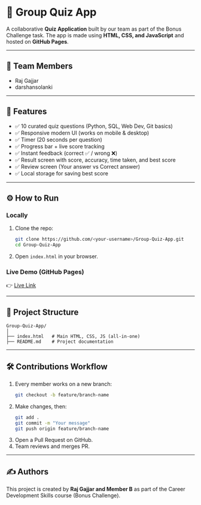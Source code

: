 # 🧠 Group Quiz App

A collaborative **Quiz Application** built by our team as part of the Bonus Challenge task. The app is made using **HTML, CSS, and JavaScript** and hosted on **GitHub Pages**.

---

## 👥 Team Members
- Raj Gajjar
- darshansolanki

---

## 🚀 Features
- ✅ 10 curated quiz questions (Python, SQL, Web Dev, Git basics)
- ✅ Responsive modern UI (works on mobile & desktop)
- ✅ Timer (20 seconds per question)
- ✅ Progress bar + live score tracking
- ✅ Instant feedback (correct ✅ / wrong ❌)
- ✅ Result screen with score, accuracy, time taken, and best score
- ✅ Review screen (Your answer vs Correct answer)
- ✅ Local storage for saving best score

---

## ⚙️ How to Run

### Locally
1. Clone the repo:
   ```bash
   git clone https://github.com/<your-username>/Group-Quiz-App.git
   cd Group-Quiz-App
   ```
2. Open `index.html` in your browser.

### Live Demo (GitHub Pages)
👉 [Live Link](http://github.com/RajGajjar2911/quize-app/)

---

## 📂 Project Structure
```
Group-Quiz-App/
│
├── index.html   # Main HTML, CSS, JS (all-in-one)
├── README.md    # Project documentation
```

---

## 🛠️ Contributions Workflow
1. Every member works on a new branch:
   ```bash
   git checkout -b feature/branch-name
   ```
2. Make changes, then:
   ```bash
   git add .
   git commit -m "Your message"
   git push origin feature/branch-name
   ```
3. Open a Pull Request on GitHub.
4. Team reviews and merges PR.

---

## ✍️ Authors
This project is created by **Raj Gajjar and Member B** as part of the Career Development Skills course (Bonus Challenge).
